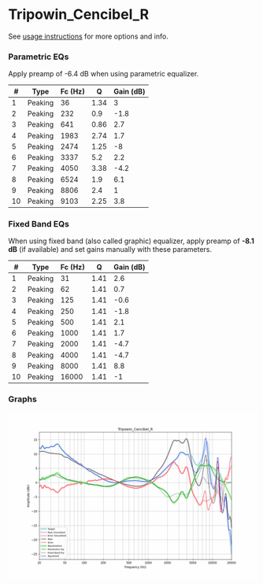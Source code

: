 # Tripowin_Cencibel_R
See [usage instructions](https://github.com/jaakkopasanen/AutoEq#usage) for more options and info.

### Parametric EQs
Apply preamp of -6.4 dB when using parametric equalizer.

|   # | Type    |   Fc (Hz) |    Q |   Gain (dB) |
|-----|---------|-----------|------|-------------|
|   1 | Peaking |        36 | 1.34 |         3   |
|   2 | Peaking |       232 | 0.9  |        -1.8 |
|   3 | Peaking |       641 | 0.86 |         2.7 |
|   4 | Peaking |      1983 | 2.74 |         1.7 |
|   5 | Peaking |      2474 | 1.25 |        -8   |
|   6 | Peaking |      3337 | 5.2  |         2.2 |
|   7 | Peaking |      4050 | 3.38 |        -4.2 |
|   8 | Peaking |      6524 | 1.9  |         6.1 |
|   9 | Peaking |      8806 | 2.4  |         1   |
|  10 | Peaking |      9103 | 2.25 |         3.8 |

### Fixed Band EQs
When using fixed band (also called graphic) equalizer, apply preamp of **-8.1 dB** (if available) and set gains manually with these parameters.

|   # | Type    |   Fc (Hz) |    Q |   Gain (dB) |
|-----|---------|-----------|------|-------------|
|   1 | Peaking |        31 | 1.41 |         2.6 |
|   2 | Peaking |        62 | 1.41 |         0.7 |
|   3 | Peaking |       125 | 1.41 |        -0.6 |
|   4 | Peaking |       250 | 1.41 |        -1.8 |
|   5 | Peaking |       500 | 1.41 |         2.1 |
|   6 | Peaking |      1000 | 1.41 |         1.7 |
|   7 | Peaking |      2000 | 1.41 |        -4.7 |
|   8 | Peaking |      4000 | 1.41 |        -4.7 |
|   9 | Peaking |      8000 | 1.41 |         8.8 |
|  10 | Peaking |     16000 | 1.41 |        -1   |

### Graphs
![](./Tripowin_Cencibel_R.png)
